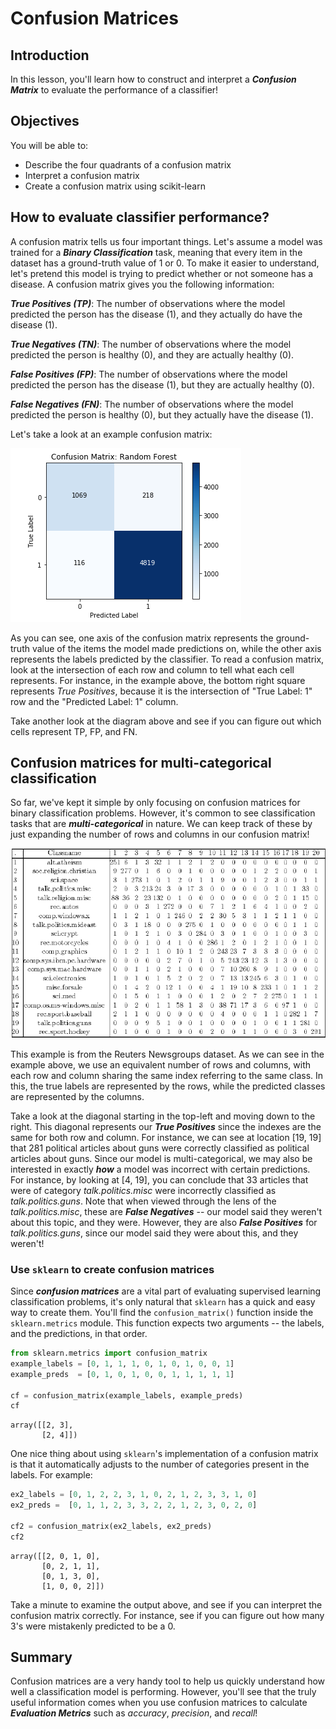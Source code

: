 
# Confusion Matrices

## Introduction

In this lesson, you'll learn how to construct and interpret a **_Confusion Matrix_** to evaluate the performance of a classifier!

## Objectives

You will be able to:

- Describe the four quadrants of a confusion matrix 
- Interpret a confusion matrix  
- Create a confusion matrix using scikit-learn 

## How to evaluate classifier performance?

A confusion matrix tells us four important things. Let's assume a model was trained for a **_Binary Classification_** task, meaning that every item in the dataset has a ground-truth value of 1 or 0. To make it easier to understand, let's pretend this model is trying to predict whether or not someone has a disease. A confusion matrix gives you the following information: 

**_True Positives (TP)_**: The number of observations where the model predicted the person has the disease (1), and they actually do have the disease (1).

**_True Negatives (TN)_**: The number of observations where the model predicted the person is healthy (0), and they are actually healthy (0).

**_False Positives (FP)_**: The number of observations where the model predicted the person has the disease (1), but they are actually healthy (0). 

**_False Negatives (FN)_**: The number of observations where the model predicted the person is healthy (0), but they actually have the disease (1).

Let's take a look at an example confusion matrix:

<img src='./images/rf-conf-matrix.png'>

As you can see, one axis of the confusion matrix represents the ground-truth value of the items the model made predictions on, while the other axis represents the labels predicted by the classifier. To read a confusion matrix, look at the intersection of each row and column to tell what each cell represents. For instance, in the example above, the bottom right square represents _True Positives_, because it is the intersection of "True Label: 1" row and the "Predicted Label: 1" column. 

Take another look at the diagram above and see if you can figure out which cells represent TP, FP, and FN. 

## Confusion matrices for multi-categorical classification

So far, we've kept it simple by only focusing on confusion matrices for binary classification problems. However, it's common to see classification tasks that are **_multi-categorical_** in nature. We can keep track of these by just expanding the number of rows and columns in our confusion matrix!

<img src='./images/cm2.png'>

This example is from the Reuters Newsgroups dataset. As we can see in the example above, we use an equivalent number of rows and columns, with each row and column sharing the same index referring to the same class. In this, the true labels are represented by the rows, while the predicted classes are represented by the columns. 

Take a look at the diagonal starting in the top-left and moving down to the right. This diagonal represents our **_True Positives_** since the indexes are the same for both row and column. For instance, we can see at location \[19, 19\] that 281 political articles about guns were correctly classified as political articles about guns. Since our model is multi-categorical, we may also be interested in exactly **_how_** a model was incorrect with certain predictions. For instance, by looking at \[4, 19\], you can conclude that 33 articles that were of category _talk.politics.misc_ were incorrectly classified as _talk.politics.guns_.  Note that when viewed through the lens of the *talk.politics.misc*, these are **_False Negatives_** -- our model said they weren't about this topic, and they were. However, they are also **_False Positives_** for *talk.politics.guns*, since our model said they were about this, and they weren't!


### Use `sklearn` to create confusion matrices

Since **_confusion matrices_** are a vital part of evaluating supervised learning classification problems, it's only natural that `sklearn` has a quick and easy way to create them. You'll find the `confusion_matrix()` function inside the `sklearn.metrics` module. This function expects two arguments -- the labels, and the predictions, in that order. 


```python
from sklearn.metrics import confusion_matrix
example_labels = [0, 1, 1, 1, 0, 1, 0, 1, 0, 0, 1]
example_preds  = [0, 1, 0, 1, 0, 0, 1, 1, 1, 1, 1]

cf = confusion_matrix(example_labels, example_preds)
cf
```




    array([[2, 3],
           [2, 4]])



One nice thing about using `sklearn`'s implementation of a confusion matrix is that it automatically adjusts to the number of categories present in the labels. For example: 


```python
ex2_labels = [0, 1, 2, 2, 3, 1, 0, 2, 1, 2, 3, 3, 1, 0]
ex2_preds =  [0, 1, 1, 2, 3, 3, 2, 2, 1, 2, 3, 0, 2, 0]

cf2 = confusion_matrix(ex2_labels, ex2_preds)
cf2
```




    array([[2, 0, 1, 0],
           [0, 2, 1, 1],
           [0, 1, 3, 0],
           [1, 0, 0, 2]])



Take a minute to examine the output above, and see if you can interpret the confusion matrix correctly. For instance, see if you can figure out how many 3's were mistakenly predicted to be a 0. 

## Summary

Confusion matrices are a very handy tool to help us quickly understand how well a classification model is performing. However, you'll see that the truly useful information comes when you use confusion matrices to calculate **_Evaluation Metrics_** such as *accuracy*, *precision*, and *recall*! 
